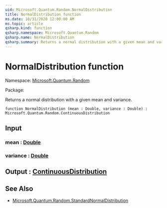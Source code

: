 ```yaml
---
uid: Microsoft.Quantum.Random.NormalDistribution
title: NormalDistribution function
ms.date: 10/31/2020 12:00:00 AM
ms.topic: article
qsharp.kind: function
qsharp.namespace: Microsoft.Quantum.Random
qsharp.name: NormalDistribution
qsharp.summary: Returns a normal distribution with a given mean and variance.
---
```


# NormalDistribution function

Namespace: [Microsoft.Quantum.Random](xref:Microsoft.Quantum.Random)

Package: [](https://nuget.org/packages/)


Returns a normal distribution with a given mean and variance.

```qsharp
function NormalDistribution (mean : Double, variance : Double) : Microsoft.Quantum.Random.ContinuousDistribution
```


## Input

### mean : [Double](xref:microsoft.quantum.lang-ref.double)




### variance : [Double](xref:microsoft.quantum.lang-ref.double)





## Output : [ContinuousDistribution](xref:Microsoft.Quantum.Random.ContinuousDistribution)



## See Also

- [Microsoft.Quantum.Random.StandardNormalDistribution](xref:Microsoft.Quantum.Random.StandardNormalDistribution)
